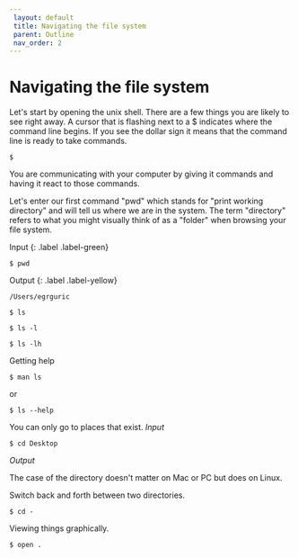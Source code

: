 ```yaml
---
 layout: default
 title: Navigating the file system
 parent: Outline
 nav_order: 2
---
```

# Navigating the file system

Let's start by opening the unix shell. There are a few things you are likely to see right away. A cursor that is flashing next to a $ indicates where the command line begins. If you see the dollar sign it means that the command line is ready to take commands.


```console
$
```
You are communicating with your computer by giving it commands and having it react to those commands.

Let's enter our first command "pwd" which stands for "print working directory" and will tell us where we are in the system. The term "directory" refers to what you might visually think of as a "folder" when browsing your file system.

Input
{: .label .label-green}
~~~
$ pwd
~~~
Output
{: .label .label-yellow}
~~~
/Users/egrguric
~~~


```console
$ ls
```

```console
$ ls -l
```

```console
$ ls -lh
```

Getting help
```console
$ man ls
```
or
```console
$ ls --help
```

You can only go to places that exist.
*Input*
```console
$ cd Desktop
```
*Output*

The case of the directory doesn't matter on Mac or PC but does on Linux.

Switch back and forth between two directories.

```console
$ cd -
```
Viewing things graphically.
```console
$ open .
```
